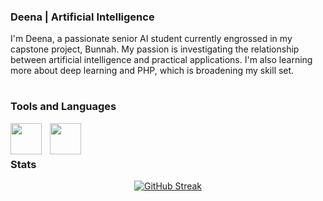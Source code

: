 ### Deena | Artificial Intelligence
I'm Deena, a passionate senior AI student currently engrossed in my capstone project, Bunnah. My passion is investigating the relationship between artificial intelligence and practical applications. I'm also learning more about deep learning and PHP, which is broadening my skill set.


#

### Tools and Languages 

 <img align="left" width="50px" style="padding-right:10px;" src="https://cdn.jsdelivr.net/gh/devicons/devicon@latest/icons/cplusplus/cplusplus-original.svg" />
 
<img align="left" width="50px" style="padding-right:10px;" src="https://cdn.jsdelivr.net/gh/devicons/devicon@latest/icons/java/java-plain-wordmark.svg" />

</br>

# 
### Stats
<div align="center" dir="auto" >
<a href="https://git.io/streak-stats"><img src="https://github-readme-streak-stats.herokuapp.com?user=deenassq&theme=blue-navy" alt="GitHub Streak" /></a>
</div>
